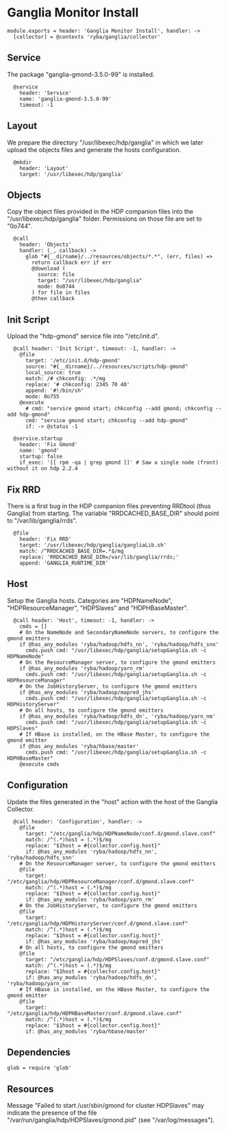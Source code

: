 
# Ganglia Monitor Install

    module.exports = header: 'Ganglia Monitor Install', handler: ->
      [collector] = @contexts 'ryba/ganglia/collector'

## Service

The package "ganglia-gmond-3.5.0-99" is installed.

      @service
        header: 'Service'
        name: 'ganglia-gmond-3.5.0-99'
        timeout: -1

## Layout

We prepare the directory "/usr/libexec/hdp/ganglia" in which we later upload
the objects files and generate the hosts configuration.

      @mkdir
        header: 'Layout'
        target: '/usr/libexec/hdp/ganglia'

## Objects

Copy the object files provided in the HDP companion files into the
"/usr/libexec/hdp/ganglia" folder. Permissions on those file are set to "0o744".

      @call
        header: 'Objects'
        handler: (_, callback) ->
          glob "#{__dirname}/../resources/objects/*.*", (err, files) =>
            return callback err if err
            @download (
              source: file
              target: "/usr/libexec/hdp/ganglia"
              mode: 0o0744
            ) for file in files
            @then callback

## Init Script

Upload the "hdp-gmond" service file into "/etc/init.d".

      @call header: 'Init Script', timeout: -1, handler: ->
        @file
          target: '/etc/init.d/hdp-gmond'
          source: "#{__dirname}/../resources/scripts/hdp-gmond"
          local_source: true
          match: /# chkconfig: .*/mg
          replace: '# chkconfig: 2345 70 40'
          append: '#!/bin/sh'
          mode: 0o755
        @execute
          # cmd: "service gmond start; chkconfig --add gmond; chkconfig --add hdp-gmond"
          cmd: "service gmond start; chkconfig --add hdp-gmond"
          if: -> @status -1

      @service.startup
        header: 'Fix Gmond'
        name: 'gmond'
        startup: false
        if_exec: '[[ rpm -qa | grep gmond ]]' # Saw a single node (front) without it on hdp 2.2.4

## Fix RRD

There is a first bug in the HDP companion files preventing RRDtool (thus
Ganglia) from starting. The variable "RRDCACHED_BASE_DIR" should point to
"/var/lib/ganglia/rrds".

      @file
        header: 'Fix RRD'
        target: '/usr/libexec/hdp/ganglia/gangliaLib.sh'
        match: /^RRDCACHED_BASE_DIR=.*$/mg
        replace: 'RRDCACHED_BASE_DIR=/var/lib/ganglia/rrds;'
        append: 'GANGLIA_RUNTIME_DIR'

## Host

Setup the Ganglia hosts. Categories are "HDPNameNode", "HDPResourceManager",
"HDPSlaves" and "HDPHBaseMaster".

      @call header: 'Host', timeout: -1, handler: ->
        cmds = []
        # On the NameNode and SecondaryNameNode servers, to configure the gmond emitters
        if @has_any_modules 'ryba/hadoop/hdfs_nn', 'ryba/hadoop/hdfs_snn'
          cmds.push cmd: "/usr/libexec/hdp/ganglia/setupGanglia.sh -c HDPNameNode"
        # On the ResourceManager server, to configure the gmond emitters
        if @has_any_modules 'ryba/hadoop/yarn_rm'
          cmds.push cmd: "/usr/libexec/hdp/ganglia/setupGanglia.sh -c HDPResourceManager"
        # On the JobHistoryServer, to configure the gmond emitters
        if @has_any_modules 'ryba/hadoop/mapred_jhs'
          cmds.push cmd: "/usr/libexec/hdp/ganglia/setupGanglia.sh -c HDPHistoryServer"
        # On all hosts, to configure the gmond emitters
        if @has_any_modules 'ryba/hadoop/hdfs_dn', 'ryba/hadoop/yarn_nm'
          cmds.push cmd: "/usr/libexec/hdp/ganglia/setupGanglia.sh -c HDPSlaves"
        # If HBase is installed, on the HBase Master, to configure the gmond emitter
        if @has_any_modules 'ryba/hbase/master'
          cmds.push cmd: "/usr/libexec/hdp/ganglia/setupGanglia.sh -c HDPHBaseMaster"
        @execute cmds

## Configuration

Update the files generated in the "host" action with the host of the Ganglia Collector.

      @call header: 'Configuration', handler: ->
        @file
          target: "/etc/ganglia/hdp/HDPNameNode/conf.d/gmond.slave.conf"
          match: /^(.*)host = (.*)$/mg
          replace: "$1host = #{collector.config.host}"
          if: @has_any_modules 'ryba/hadoop/hdfs_nn', 'ryba/hadoop/hdfs_snn'
        # On the ResourceManager server, to configure the gmond emitters
        @file
          target: "/etc/ganglia/hdp/HDPResourceManager/conf.d/gmond.slave.conf"
          match: /^(.*)host = (.*)$/mg
          replace: "$1host = #{collector.config.host}"
          if: @has_any_modules 'ryba/hadoop/yarn_rm'
        # On the JobHistoryServer, to configure the gmond emitters
        @file
          target: "/etc/ganglia/hdp/HDPHistoryServer/conf.d/gmond.slave.conf"
          match: /^(.*)host = (.*)$/mg
          replace: "$1host = #{collector.config.host}"
          if: @has_any_modules 'ryba/hadoop/mapred_jhs'
        # On all hosts, to configure the gmond emitters
        @file
          target: "/etc/ganglia/hdp/HDPSlaves/conf.d/gmond.slave.conf"
          match: /^(.*)host = (.*)$/mg
          replace: "$1host = #{collector.config.host}"
          if: @has_any_modules 'ryba/hadoop/hdfs_dn', 'ryba/hadoop/yarn_nm'
        # If HBase is installed, on the HBase Master, to configure the gmond emitter
        @file
          target: "/etc/ganglia/hdp/HDPHBaseMaster/conf.d/gmond.slave.conf"
          match: /^(.*)host = (.*)$/mg
          replace: "$1host = #{collector.config.host}"
          if: @has_any_modules 'ryba/hbase/master'

## Dependencies

    glob = require 'glob'

## Resources

Message "Failed to start /usr/sbin/gmond for cluster HDPSlaves" may indicate the
presence of the file "/var/run/ganglia/hdp/HDPSlaves/gmond.pid"
(see "/var/log/messages").
